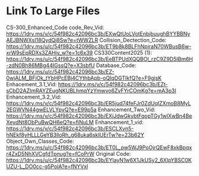 # Link To Large Files
CS-300_Enhanced_Code
code_Rev_Vid: https://1drv.ms/v/c/54f982c42096bc3b/EXwQtUoLVotEnbjbuughBYYBBNyAEJBNWXsI18QydQj8Sw?e=tWWZLR
Collision_Dectection_Code: https://1drv.ms/u/c/54f982c42096bc3b/ET9b8k8BLFhNpiraN70WBusB6w-xrW9sEpRDXs3ZAHiv_w?e=1c6x39
CS330Content2025 (1): https://1drv.ms/u/c/54f982c42096bc3b/EeBTPUdXQQBOl_rzC9Z9D5IBm6H-zdN0Bh86MBg44IGssQ?e=X3sbfU 
Database_Code: https://1drv.ms/u/c/54f982c42096bc3b/EZ-0wjALM_BFiOk_tYbHPcEBj4CYthbApb-oQIqDGTIkfQ?e=F9gjsK
Enhacement_3.1_Vid: https://1drv.ms/v/c/54f982c42096bc3b/EZt-sCbD2AZImRAYZEugNKUBLhmqYzYmwvo6ZvFYrCOmKg?e=mA3p3I
Enhancement_3.2_Vid: https://1drv.ms/v/c/54f982c42096bc3b/ER5jud74feFJr0ZdUqIZXmoB8MyL2EGWVN44gwELVLYpvQ?e=E99p5a
Enhancement_Two_Vid: https://1drv.ms/v/c/54f982c42096bc3b/EXjJdwGkybtFqopTGy1wlXwBn4BeXeydNt8ObPuBwQH6eQ?e=fiNuLM
Enhancement_1_vid: https://1drv.ms/v/c/54f982c42096bc3b/ESCLXvn5-hNEkf8yHLLLGeYB3lloRh_g68uka6skIUErTw?e=23b62Y
Object_Own_Classes_Code: https://1drv.ms/u/c/54f982c42096bc3b/ET0L_pw5WJ9PoOjrQEwF8xkBpqxr4ZxD5NhXVCgfdTpnug?e=fCoPrW
Original Code: https://1drv.ms/u/c/54f982c42096bc3b/EYlayN1w6X1JkUSy2_6XIpYBSC0KUZU-L_DO0cc-g5PoIA?e=fNYVxl
